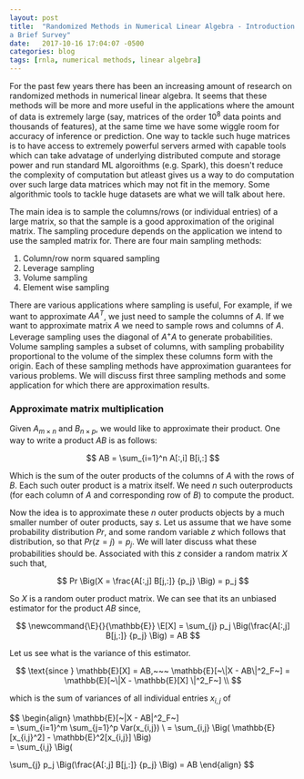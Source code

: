 ```yaml
---
layout: post
title:  "Randomized Methods in Numerical Linear Algebra - Introduction and
a Brief Survey"
date:   2017-10-16 17:04:07 -0500
categories: blog
tags: [rnla, numerical methods, linear algebra]
---
```


For the past few years there has been an increasing amount of research on
randomized methods in numerical linear algebra. It seems that these methods
will be more and more useful in the applications where the amount of data is
extremely large (say, matrices of the order $10^8$ data points and thousands
of features), at the same time we have some wiggle room for accuracy of
inference or prediction. One way to tackle such huge
matrices is to have access to extremely powerful servers armed with capable tools which 
can take advatage of underlying distributed compute and storage power and run
standard ML algoroithms (e.g. Spark), this doesn't reduce the complexity of computation
but atleast gives us a way to do computation over such large data matrices
which may not fit in the memory. 
Some algorithmic tools to tackle huge datasets are what we will talk about here.

The main idea is to sample the columns/rows (or individual entries) of a large matrix, 
so that the sample is a good approximation of the original matrix. The sampling
procedure depends on the application we intend to use the sampled matrix for. 
There are four main sampling methods:

1. Column/row norm squared sampling 
2. Leverage sampling
3. Volume sampling
4. Element wise sampling

There are various applications where sampling is useful, 
For example, if we want to approximate $A A^T$, we just need
to sample the columns of $A$. If we want to approximate matrix $A$ we need to
sample rows and columns of $A$. Leverage sampling uses the diagonal of $A^+ A$
to generate probabilities. Volume sampling samples a subset of columns, with
sampling probability proportional to the volume of the simplex these columns
form with the origin. Each of these sampling methods have approximation 
guarantees for various problems. We will discuss first three sampling methods
and some application for which there are approximation results.

### Approximate matrix multiplication

Given $A_{m \times n}$ and $B_{n \times p}$, we would like to approximate their
product. One way to write a product $AB$ is as follows:

$$
AB = \sum_{i=1}^n A[:,i] B[i,:]
$$

Which is the sum of the outer products of the columns of $A$ with the rows of $B$. Each
such outer product is a matrix itself. We need $n$ such outerproducts (for each
column of $A$ and corresponding row of $B$) to compute the product.

Now the idea is to approximate these $n$ outer products objects by a much smaller
number of outer products, say $s$. Let us assume that we have some probability
distribution $Pr$, and some random variable $z$ which follows that
distribution, so that $Pr(z = j) = p_j$. We will later discuss what these
probabilities should be.
Associated with this $z$ consider a random matrix $X$ such
that,

$$ 
Pr \Big(X = \frac{A[:,j] B[j,:]} {p_j} \Big) = p_j
$$

So $X$ is a random outer product matrix. We can see that its an unbiased
estimator for the product $AB$ since,

$$
\newcommand{\E}{}{\mathbb{E}} 
\E[X] = \sum_{j} p_j \Big(\frac{A[:,j] B[j,:]} {p_j} \Big) = AB
$$

Let us see what is the variance of this estimator. 

$$
\text{since } \mathbb{E}[X] = AB,~~~
\mathbb{E}[~\|X - AB\|^2_F~] = \mathbb{E}[~\|X - \mathbb{E}[X] \|^2_F~]  \\
$$

which is the sum of variances of all individual entries $x_{i,j}$ of

$$
\begin{align}
\mathbb{E}[~\|X - AB\|^2_F~] \
= \sum_{i=1}^m \sum_{j=1}^p Var(x_{i,j}) \\
= \sum_{i,j} \Big( \mathbb{E}[x_{i,j}^2] - \mathbb{E}^2[x_{i,j}] \Big) \
= \sum_{i,j} \Big(

\sum_{j} p_j \Big(\frac{A[:,j] B[j,:]} {p_j} \Big) = AB
\end{align}
$$
